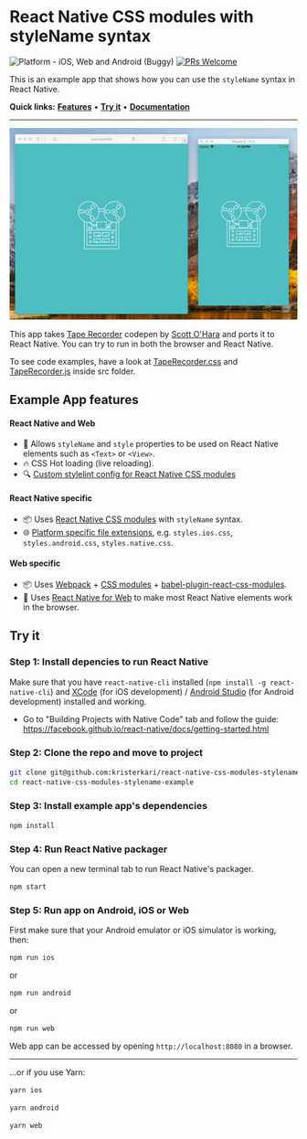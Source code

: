 # React Native CSS modules with styleName syntax

![Platform - iOS, Web and Android (Buggy)](<https://img.shields.io/badge/platform-iOS%20%7C%20Web%20%7C%20Android%20(Buggy)-blue.svg>)
[![PRs Welcome](https://img.shields.io/badge/PRs-welcome-brightgreen.svg)](https://egghead.io/courses/how-to-contribute-to-an-open-source-project-on-github)

This is an example app that shows how you can use the `styleName` syntax in React Native.

**Quick links:** **[Features](#example-app-features)** • **[Try it](#try-it)** • **[Documentation](https://github.com/kristerkari/react-native-css-modules#documentation)**

---

<img src="screenshots/demo.gif" width="600">

This app takes [Tape Recorder](https://codepen.io/scottohara/pen/qobKB) codepen by [Scott O'Hara](https://codepen.io/scottohara/) and ports it to React Native. You can try to run in both the browser and React Native.

To see code examples, have a look at [TapeRecorder.css](src/TapeRecorder.css) and [TapeRecorder.js](src/TapeRecorder.js#L153) inside src folder.

## Example App features

#### React Native and Web

- :tada: Allows `styleName` and `style` properties to be used on React Native elements such as `<Text>` or `<View>`.
- :fire: CSS Hot loading (live reloading).
- :mag: [Custom stylelint config for React Native CSS modules](https://github.com/kristerkari/stylelint-config-react-native-css-modules)

#### React Native specific

- :package: Uses [React Native CSS modules](https://github.com/kristerkari/react-native-css-modules) with `styleName` syntax.
- :globe_with_meridians: [Platform specific file extensions](https://facebook.github.io/react-native/docs/platform-specific-code.html#platform-specific-extensions), e.g. `styles.ios.css`, `styles.android.css`, `styles.native.css`.

#### Web specific

- :package: Uses [Webpack](https://webpack.js.org/) + [CSS modules](https://github.com/css-modules/css-modules) + [babel-plugin-react-css-modules](https://github.com/gajus/babel-plugin-react-css-modules).
- :wrench: Uses [React Native for Web](https://github.com/necolas/react-native-web) to make most React Native elements work in the browser.

## Try it

### Step 1: Install depencies to run React Native

Make sure that you have `react-native-cli` installed (`npm install -g react-native-cli`) and [XCode](https://developer.apple.com/xcode/) (for iOS development) / [Android Studio](https://developer.android.com/studio/index.html) (for Android development) installed and working.

- Go to "Building Projects with Native Code" tab and follow the guide: https://facebook.github.io/react-native/docs/getting-started.html

### Step 2: Clone the repo and move to project

```sh
git clone git@github.com:kristerkari/react-native-css-modules-stylename-example.git
cd react-native-css-modules-stylename-example
```

### Step 3: Install example app's dependencies

```sh
npm install
```

### Step 4: Run React Native packager

You can open a new terminal tab to run React Native's packager.

```sh
npm start
```

### Step 5: Run app on Android, iOS or Web

First make sure that your Android emulator or iOS simulator is working, then:

```sh
npm run ios
```

or

```sh
npm run android
```

or

```sh
npm run web
```

Web app can be accessed by opening `http://localhost:8080` in a browser.

---

...or if you use Yarn:

```sh
yarn ios
```

```sh
yarn android
```

```sh
yarn web
```
